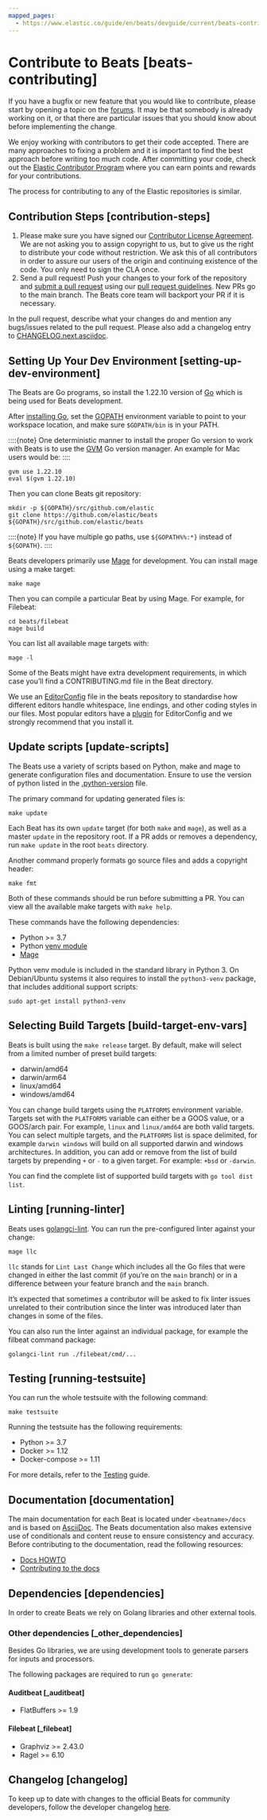 ```yaml
---
mapped_pages:
  - https://www.elastic.co/guide/en/beats/devguide/current/beats-contributing.html
---
```


# Contribute to Beats [beats-contributing]

If you have a bugfix or new feature that you would like to contribute, please start by opening a topic on the [forums](https://discuss.elastic.co/c/beats). It may be that somebody is already working on it, or that there are particular issues that you should know about before implementing the change.

We enjoy working with contributors to get their code accepted. There are many approaches to fixing a problem and it is important to find the best approach before writing too much code. After committing your code, check out the [Elastic Contributor Program](https://www.elastic.co/community/contributor) where you can earn points and rewards for your contributions.

The process for contributing to any of the Elastic repositories is similar.


## Contribution Steps [contribution-steps]

1. Please make sure you have signed our [Contributor License Agreement](https://www.elastic.co/contributor-agreement/). We are not asking you to assign copyright to us, but to give us the right to distribute your code without restriction. We ask this of all contributors in order to assure our users of the origin and continuing existence of the code. You only need to sign the CLA once.
2. Send a pull request! Push your changes to your fork of the repository and [submit a pull request](https://help.github.com/articles/using-pull-requests) using our [pull request guidelines](/extend/pr-review.md). New PRs go to the main branch. The Beats core team will backport your PR if it is necessary.

In the pull request, describe what your changes do and mention any bugs/issues related to the pull request. Please also add a changelog entry to [CHANGELOG.next.asciidoc](https://github.com/elastic/beats/blob/main/CHANGELOG.next.asciidoc).


## Setting Up Your Dev Environment [setting-up-dev-environment]

The Beats are Go programs, so install the 1.22.10 version of [Go](http://golang.org/) which is being used for Beats development.

After [installing Go](https://golang.org/doc/install), set the [GOPATH](https://golang.org/doc/code.md#GOPATH) environment variable to point to your workspace location, and make sure `$GOPATH/bin` is in your PATH.

::::{note}
One deterministic manner to install the proper Go version to work with Beats is to use the [GVM](https://github.com/andrewkroh/gvm) Go version manager. An example for Mac users would be:
::::


```shell
gvm use 1.22.10
eval $(gvm 1.22.10)
```

Then you can clone Beats git repository:

```shell
mkdir -p ${GOPATH}/src/github.com/elastic
git clone https://github.com/elastic/beats ${GOPATH}/src/github.com/elastic/beats
```

::::{note}
If you have multiple go paths, use `${GOPATH%%:*}` instead of `${GOPATH}`.
::::


Beats developers primarily use [Mage](https://github.com/magefile/mage) for development. You can install mage using a make target:

```shell
make mage
```

Then you can compile a particular Beat by using Mage. For example, for Filebeat:

```shell
cd beats/filebeat
mage build
```

You can list all available mage targets with:

```shell
mage -l
```

Some of the Beats might have extra development requirements, in which case you’ll find a CONTRIBUTING.md file in the Beat directory.

We use an [EditorConfig](http://editorconfig.org/) file in the beats repository to standardise how different editors handle whitespace, line endings, and other coding styles in our files. Most popular editors have a [plugin](http://editorconfig.org/#download) for EditorConfig and we strongly recommend that you install it.


## Update scripts [update-scripts]

The Beats use a variety of scripts based on Python, make and mage to generate configuration files and documentation. Ensure to use the version of python listed in the [.python-version](https://github.com/elastic/beats/blob/main/.python-version) file.

The primary command for updating generated files is:

```shell
make update
```

Each Beat has its own `update` target (for both `make` and `mage`), as well as a master `update` in the repository root. If a PR adds or removes a dependency, run `make update` in the root `beats` directory.

Another command properly formats go source files and adds a copyright header:

```shell
make fmt
```

Both of these commands should be run before submitting a PR. You can view all the available make targets with `make help`.

These commands have the following dependencies:

* Python >= 3.7
* Python [venv module](https://docs.python.org/3/library/venv.md)
* [Mage](https://github.com/magefile/mage)

Python venv module is included in the standard library in Python 3. On Debian/Ubuntu systems it also requires to install the `python3-venv` package, that includes additional support scripts:

```shell
sudo apt-get install python3-venv
```


## Selecting Build Targets [build-target-env-vars]

Beats is built using the `make release` target. By default, make will select from a limited number of preset build targets:

* darwin/amd64
* darwin/arm64
* linux/amd64
* windows/amd64

You can change build targets using the `PLATFORMS` environment variable. Targets set with the `PLATFORMS` variable can either be a GOOS value, or a GOOS/arch pair. For example, `linux` and `linux/amd64` are both valid targets. You can select multiple targets, and the `PLATFORMS` list is space delimited, for example `darwin windows` will build on all supported darwin and windows architectures. In addition, you can add or remove from the list of build targets by prepending `+` or `-` to a given target. For example: `+bsd` or `-darwin`.

You can find the complete list of supported build targets with `go tool dist list`.


## Linting [running-linter]

Beats uses [golangci-lint](https://golangci-lint.run/). You can run the pre-configured linter against your change:

```shell
mage llc
```

`llc` stands for `Lint Last Change` which includes all the Go files that were changed in either the last commit (if you’re on the `main` branch) or in a difference between your feature branch and the `main` branch.

It’s expected that sometimes a contributor will be asked to fix linter issues unrelated to their contribution since the linter was introduced later than changes in some of the files.

You can also run the linter against an individual package, for example the filbeat command package:

```shell
golangci-lint run ./filebeat/cmd/...
```


## Testing [running-testsuite]

You can run the whole testsuite with the following command:

```shell
make testsuite
```

Running the testsuite has the following requirements:

* Python >= 3.7
* Docker >= 1.12
* Docker-compose >= 1.11

For more details, refer to the [Testing](/extend/testing.md) guide.


## Documentation [documentation]

The main documentation for each Beat is located under `<beatname>/docs` and is based on [AsciiDoc](https://docs.asciidoctor.org/asciidoc/latest/). The Beats documentation also makes extensive use of conditionals and content reuse to ensure consistency and accuracy. Before contributing to the documentation, read the following resources:

* [Docs HOWTO](https://github.com/elastic/docs/blob/master/README.asciidoc)
* [Contributing to the docs](/extend/contributing-docs.md)


## Dependencies [dependencies]

In order to create Beats we rely on Golang libraries and other external tools.


### Other dependencies [_other_dependencies]

Besides Go libraries, we are using development tools to generate parsers for inputs and processors.

The following packages are required to run `go generate`:


#### Auditbeat [_auditbeat]

* FlatBuffers >= 1.9


#### Filebeat [_filebeat]

* Graphviz >= 2.43.0
* Ragel >= 6.10


## Changelog [changelog]

To keep up to date with changes to the official Beats for community developers, follow the developer changelog [here](https://github.com/elastic/beats/blob/main/CHANGELOG-developer.next.asciidoc).



